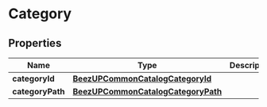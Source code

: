 
# Category

## Properties
Name | Type | Description | Notes
------------ | ------------- | ------------- | -------------
**categoryId** | [**BeezUPCommonCatalogCategoryId**](BeezUPCommonCatalogCategoryId.md) |  | 
**categoryPath** | [**BeezUPCommonCatalogCategoryPath**](BeezUPCommonCatalogCategoryPath.md) |  | 



